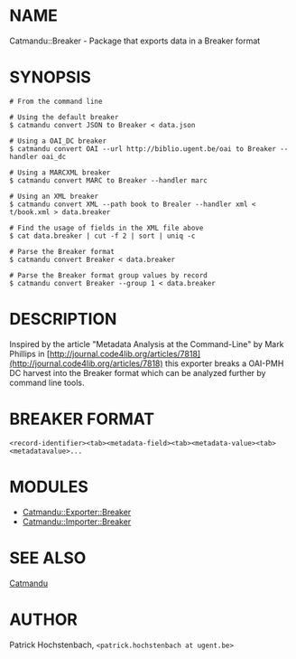 # NAME

Catmandu::Breaker - Package that exports data in a Breaker format

# SYNOPSIS

    # From the command line

    # Using the default breaker
    $ catmandu convert JSON to Breaker < data.json

    # Using a OAI_DC breaker 
    $ catmandu convert OAI --url http://biblio.ugent.be/oai to Breaker --handler oai_dc

    # Using a MARCXML breaker
    $ catmandu convert MARC to Breaker --handler marc

    # Using an XML breaker
    $ catmandu convert XML --path book to Brealer --handler xml < t/book.xml > data.breaker
    
    # Find the usage of fields in the XML file above
    $ cat data.breaker | cut -f 2 | sort | uniq -c

    # Parse the Breaker format
    $ catmandu convert Breaker < data.breaker

    # Parse the Breaker format group values by record
    $ catmandu convert Breaker --group 1 < data.breaker

# DESCRIPTION

Inspired by the article "Metadata Analysis at the Command-Line" by Mark Phillips in
[http://journal.code4lib.org/articles/7818](http://journal.code4lib.org/articles/7818) this exporter breaks a OAI-PMH DC harvest
into the Breaker format which can be analyzed further by command line tools.

# BREAKER FORMAT

    <record-identifier><tab><metadata-field><tab><metadata-value><tab><metadatavalue>...

# MODULES

- [Catmandu::Exporter::Breaker](https://metacpan.org/pod/Catmandu::Exporter::Breaker)
- [Catmandu::Importer::Breaker](https://metacpan.org/pod/Catmandu::Importer::Breaker)

# SEE ALSO

[Catmandu](https://metacpan.org/pod/Catmandu)

# AUTHOR

Patrick Hochstenbach, `<patrick.hochstenbach at ugent.be>`
